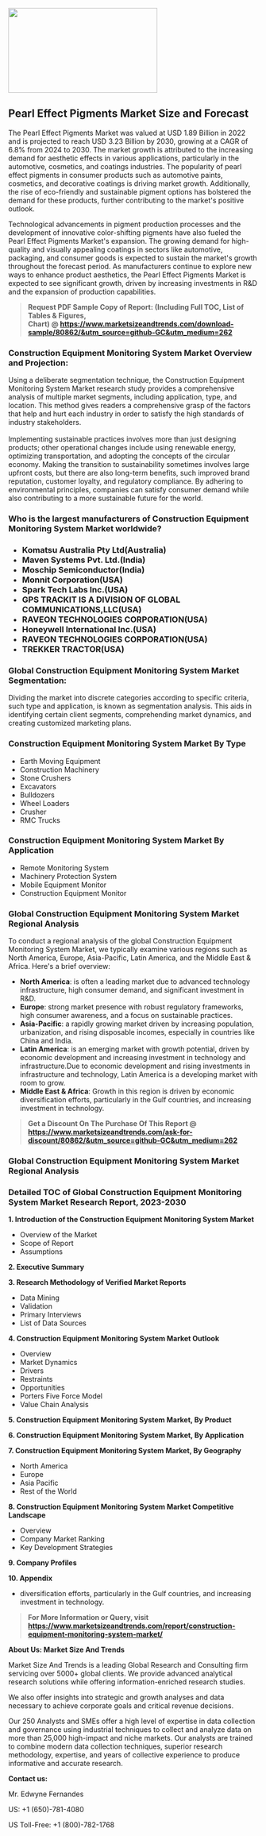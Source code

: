<p><img class="alignnone size-medium wp-image-20088" src="https://ffe5etoiles.com/wp-content/uploads/2024/12/MST1-300x171.png" alt="" width="300" height="171" /></p><h2>Pearl Effect Pigments Market Size and Forecast</h2><p>The Pearl Effect Pigments Market was valued at USD 1.89 Billion in 2022 and is projected to reach USD 3.23 Billion by 2030, growing at a CAGR of 6.8% from 2024 to 2030. The market growth is attributed to the increasing demand for aesthetic effects in various applications, particularly in the automotive, cosmetics, and coatings industries. The popularity of pearl effect pigments in consumer products such as automotive paints, cosmetics, and decorative coatings is driving market growth. Additionally, the rise of eco-friendly and sustainable pigment options has bolstered the demand for these products, further contributing to the market's positive outlook.</p><p>Technological advancements in pigment production processes and the development of innovative color-shifting pigments have also fueled the Pearl Effect Pigments Market's expansion. The growing demand for high-quality and visually appealing coatings in sectors like automotive, packaging, and consumer goods is expected to sustain the market's growth throughout the forecast period. As manufacturers continue to explore new ways to enhance product aesthetics, the Pearl Effect Pigments Market is expected to see significant growth, driven by increasing investments in R&D and the expansion of production capabilities.</p></p><blockquote id="" class=""><strong>Request PDF Sample Copy of Report: (Including Full TOC, List of Tables &amp; Figures, Chart)&nbsp;@&nbsp;<strong><a href="https://www.marketsizeandtrends.com/download-sample/80862/&utm_source=github-GC&utm_medium=262" target="_blank">https://www.marketsizeandtrends.com/download-sample/80862/&utm_source=github-GC&utm_medium=262</a></strong></strong></blockquote><h3 id="" class="">Construction Equipment Monitoring System Market&nbsp;Overview and Projection:</h3><p id="" class="">Using a deliberate segmentation technique, the Construction Equipment Monitoring System Market research study provides a comprehensive analysis of multiple market segments, including application, type, and location. This method gives readers a comprehensive grasp of the factors that help and hurt each industry in order to satisfy the high standards of industry stakeholders. <br /> <br />Implementing sustainable practices involves more than just designing products; other operational changes include using renewable energy, optimizing transportation, and adopting the concepts of the circular economy. Making the transition to sustainability sometimes involves large upfront costs, but there are also long-term benefits, such improved brand reputation, customer loyalty, and regulatory compliance. By adhering to environmental principles, companies can satisfy consumer demand while also contributing to a more sustainable future for the world.</p><h3 id="" class="">Who is the largest manufacturers of&nbsp;Construction Equipment Monitoring System Market worldwide?</h3><h3 class=""><p><ul><li>Komatsu Australia Pty Ltd(Australia) </li><li> Maven Systems Pvt. Ltd.(India) </li><li> Moschip Semiconductor(India) </li><li> Monnit Corporation(USA) </li><li> Spark Tech Labs Inc.(USA) </li><li> GPS TRACKIT IS A DIVISION OF GLOBAL COMMUNICATIONS,LLC(USA) </li><li> RAVEON TECHNOLOGIES CORPORATION(USA) </li><li> Honeywell International Inc.(USA) </li><li> RAVEON TECHNOLOGIES CORPORATION(USA) </li><li> TREKKER TRACTOR(USA)</li></ul></p></h3><h3 id="" class="">Global&nbsp;Construction Equipment Monitoring System Market Segmentation:</h3><p id="" class="">Dividing the market into discrete categories according to specific criteria, such type and application, is known as segmentation analysis. This aids in identifying certain client segments, comprehending market dynamics, and creating customized marketing plans.</p><h3 id="" class="">Construction Equipment Monitoring System Market&nbsp;By Type</h3><p><p><ul><li>Earth Moving Equipment </li><li> Construction Machinery </li><li> Stone Crushers </li><li> Excavators </li><li> Bulldozers </li><li> Wheel Loaders </li><li> Crusher </li><li> RMC Trucks</p></li></ul></p></p><h3 id="" class="">Construction Equipment Monitoring System Market&nbsp;By Application</h3><p class=""><p><ul><li>Remote Monitoring System </li><li> Machinery Protection System </li><li> Mobile Equipment Monitor </li><li> Construction Equipment Monitor</li></ul></p></p><h3 id="" class="">Global Construction Equipment Monitoring System Market Regional Analysis</h3><p id="" class="">To conduct a regional analysis of the global Construction Equipment Monitoring System Market, we typically examine various regions such as North America, Europe, Asia-Pacific, Latin America, and the Middle East &amp; Africa. Here's a brief overview:</p><ul><li><strong>North America</strong>: is often a leading market due to advanced technology infrastructure, high consumer demand, and significant investment in R&amp;D.</li><li><strong>Europe</strong>: strong market presence with robust regulatory frameworks, high consumer awareness, and a focus on sustainable practices.</li><li><strong>Asia-Pacific</strong>: a rapidly growing market driven by increasing population, urbanization, and rising disposable incomes, especially in countries like China and India.</li><li><strong>Latin America</strong>: is an emerging market with growth potential, driven by economic development and increasing investment in technology and infrastructure.Due to economic development and rising investments in infrastructure and technology, Latin America is a developing market with room to grow.</li><li><strong>Middle East &amp; Africa</strong>: Growth in this region is driven by economic diversification efforts, particularly in the Gulf countries, and increasing investment in technology.</li></ul><blockquote id="" class=""><strong>Get a Discount On The Purchase Of This Report @ <strong><a href="https://www.marketsizeandtrends.com/ask-for-discount/80862/&utm_source=github-GC&utm_medium=262" target="_blank">https://www.marketsizeandtrends.com/ask-for-discount/80862/&utm_source=github-GC&utm_medium=262</a></strong></strong></blockquote><h3 id="" class="">Global Construction Equipment Monitoring System Market Regional Analysis</h3><h3 id="" class="">Detailed TOC of Global Construction Equipment Monitoring System Market Research Report, 2023-2030</h3><p id="" class=""><strong>1. Introduction of the Construction Equipment Monitoring System Market</strong></p><ul><li>Overview of the Market</li><li>Scope of Report</li><li>Assumptions</li></ul><p id="" class=""><strong>2. Executive Summary</strong></p><p id="" class=""><strong>3. Research Methodology of Verified Market Reports</strong></p><ul><li>Data Mining</li><li>Validation</li><li>Primary Interviews</li><li>List of Data Sources</li></ul><p id="" class=""><strong>4. Construction Equipment Monitoring System Market Outlook</strong></p><ul><li>Overview</li><li>Market Dynamics</li><li>Drivers</li><li>Restraints</li><li>Opportunities</li><li>Porters Five Force Model</li><li>Value Chain Analysis</li></ul><p id="" class=""><strong>5. Construction Equipment Monitoring System Market, By Product</strong></p><p id="" class=""><strong>6. Construction Equipment Monitoring System Market, By Application</strong></p><p id="" class=""><strong>7. Construction Equipment Monitoring System Market, By Geography</strong></p><ul><li>North America</li><li>Europe</li><li>Asia Pacific</li><li>Rest of the World</li></ul><p id="" class=""><strong>8. Construction Equipment Monitoring System Market Competitive Landscape</strong></p><ul><li>Overview</li><li>Company Market Ranking</li><li>Key Development Strategies</li></ul><p id="" class=""><strong>9. Company Profiles</strong></p><p id="" class=""><strong>10. Appendix</strong></p><ul><li>diversification efforts, particularly in the Gulf countries, and increasing investment in technology.</li></ul><blockquote id="" class=""><strong>For More Information or Query, visit <strong><strong><a href="https://www.marketsizeandtrends.com/report/construction-equipment-monitoring-system-market/" target="_blank">https://www.marketsizeandtrends.com/report/construction-equipment-monitoring-system-market/</a></strong></strong></strong></blockquote><p id="" class=""><strong>About Us: Market Size And Trends</strong></p><p id="" class="">Market Size And Trends is a leading Global Research and Consulting firm servicing over 5000+ global clients. We provide advanced analytical research solutions while offering information-enriched research studies.</p><p id="" class="">We also offer insights into strategic and growth analyses and data necessary to achieve corporate goals and critical revenue decisions.</p><p id="" class="">Our 250 Analysts and SMEs offer a high level of expertise in data collection and governance using industrial techniques to collect and analyze data on more than 25,000 high-impact and niche markets. Our analysts are trained to combine modern data collection techniques, superior research methodology, expertise, and years of collective experience to produce informative and accurate research.</p><p id="" class=""><strong>Contact us:</strong></p><p id="" class="">Mr. Edwyne Fernandes</p><p id="" class="">US: +1 (650)-781-4080</p><p id="" class="">US Toll-Free: +1 (800)-782-1768</p>
